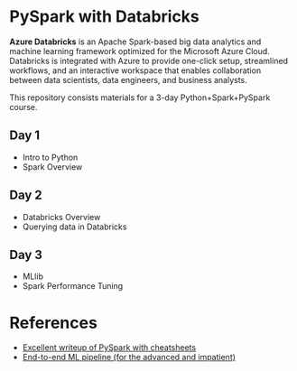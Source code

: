 # PySpark with Databricks

**Azure Databricks** is an Apache Spark-based big data analytics and machine learning framework optimized for the Microsoft Azure Cloud.
Databricks is integrated with Azure to provide one-click setup, streamlined workflows, and an interactive workspace that enables collaboration between data scientists, data engineers, and business analysts.

This repository consists materials for a 3-day Python+Spark+PySpark course.


## Day 1
- Intro to Python 
- Spark Overview

## Day 2
- Databricks Overview
- Querying data in Databricks

## Day 3
- MLlib
- Spark Performance Tuning

# References
- [Excellent writeup of PySpark with cheatsheets](https://runawayhorse001.github.io/LearningApacheSpark/preface.html)
- [End-to-end ML pipeline (for the advanced and impatient)](https://github.com/colbyford/PyDataCLT_Jan2020)
